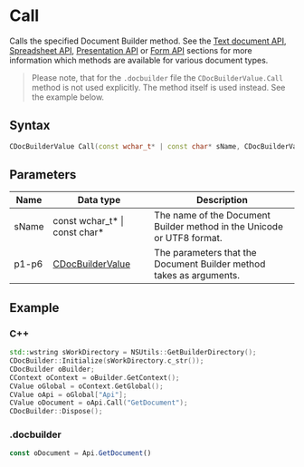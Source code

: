 # Call

Calls the specified Document Builder method. See the [Text document API](../../../../office-api/usage-api/text-document-api/text-document-api.md), [Spreadsheet API](../../../../office-api/usage-api/spreadsheet-api/spreadsheet-api.md), [Presentation API](../../../../office-api/usage-api/presentation-api/presentation-api.md) or [Form API](../../../../office-api/usage-api/form-api/form-api.md) sections for more information which methods are available for various document types.

> Please note, that for the `.docbuilder` file the `CDocBuilderValue.Call` method is not used explicitly. The method itself is used instead. See the example below.

## Syntax

```cpp
CDocBuilderValue Call(const wchar_t* | const char* sName, CDocBuilderValue p1, CDocBuilderValue p2, CDocBuilderValue p3, CDocBuilderValue p4, CDocBuilderValue p5, CDocBuilderValue p6);
```

## Parameters

| **Name** | **Data type**                                               | **Description**                                                        |
| -------- | ----------------------------------------------------------- | ---------------------------------------------------------------------- |
| sName    | const wchar_t* \| const char*                               | The name of the Document Builder method in the Unicode or UTF8 format. |
| p1-p6    | [CDocBuilderValue](../CDocBuilderValue/CDocBuilderValue.md) | The parameters that the Document Builder method takes as arguments.    |

## Example

### C++

```cpp
std::wstring sWorkDirectory = NSUtils::GetBuilderDirectory();
CDocBuilder::Initialize(sWorkDirectory.c_str());
CDocBuilder oBuilder;
CContext oContext = oBuilder.GetContext();
CValue oGlobal = oContext.GetGlobal();
CValue oApi = oGlobal["Api"];
CValue oDocument = oApi.Call("GetDocument");
CDocBuilder::Dispose();
```

### .docbuilder

```ts
const oDocument = Api.GetDocument()
```
